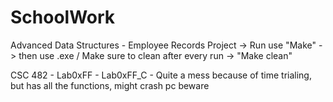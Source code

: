 # SchoolWork
Advanced Data Structures - Employee Records Project -> Run use "Make" -> then use .exe / Make sure to clean after every run -> "Make clean"

CSC 482 - Lab0xFF - Lab0xFF_C - Quite a mess because of time trialing, but has all the functions, might crash pc beware
